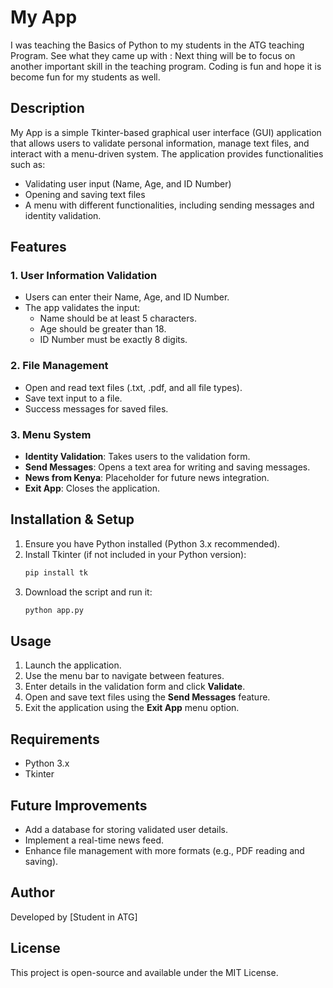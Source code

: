 # My App

I was teaching the Basics of Python to my students in the ATG teaching Program. See what they came up with :
Next thing will be to focus on another important skill in the teaching program. Coding is fun and hope it is become fun for my students as well.

## Description
My App is a simple Tkinter-based graphical user interface (GUI) application that allows users to validate personal information, manage text files, and interact with a menu-driven system. The application provides functionalities such as:
- Validating user input (Name, Age, and ID Number)
- Opening and saving text files
- A menu with different functionalities, including sending messages and identity validation.

## Features
### 1. **User Information Validation**
- Users can enter their Name, Age, and ID Number.
- The app validates the input:
  - Name should be at least 5 characters.
  - Age should be greater than 18.
  - ID Number must be exactly 8 digits.

### 2. **File Management**
- Open and read text files (.txt, .pdf, and all file types).
- Save text input to a file.
- Success messages for saved files.

### 3. **Menu System**
- **Identity Validation**: Takes users to the validation form.
- **Send Messages**: Opens a text area for writing and saving messages.
- **News from Kenya**: Placeholder for future news integration.
- **Exit App**: Closes the application.

## Installation & Setup
1. Ensure you have Python installed (Python 3.x recommended).
2. Install Tkinter (if not included in your Python version):
   ```sh
   pip install tk
   ```
3. Download the script and run it:
   ```sh
   python app.py
   ```

## Usage
1. Launch the application.
2. Use the menu bar to navigate between features.
3. Enter details in the validation form and click **Validate**.
4. Open and save text files using the **Send Messages** feature.
5. Exit the application using the **Exit App** menu option.

## Requirements
- Python 3.x
- Tkinter

## Future Improvements
- Add a database for storing validated user details.
- Implement a real-time news feed.
- Enhance file management with more formats (e.g., PDF reading and saving).

## Author
Developed by [Student in ATG]

## License
This project is open-source and available under the MIT License.

